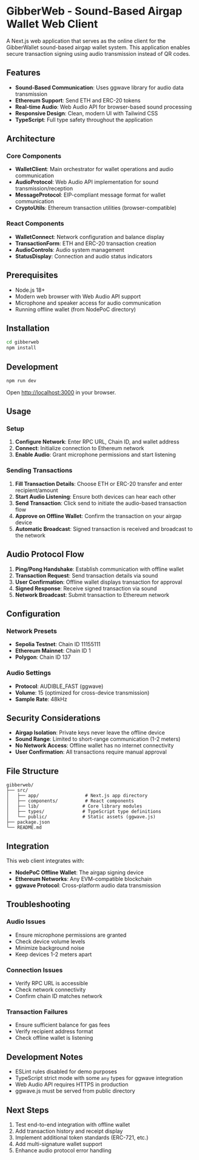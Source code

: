 # GibberWeb - Sound-Based Airgap Wallet Web Client

A Next.js web application that serves as the online client for the GibberWallet sound-based airgap wallet system. This application enables secure transaction signing using audio transmission instead of QR codes.

## Features

- **Sound-Based Communication**: Uses ggwave library for audio data transmission
- **Ethereum Support**: Send ETH and ERC-20 tokens
- **Real-time Audio**: Web Audio API for browser-based sound processing
- **Responsive Design**: Clean, modern UI with Tailwind CSS
- **TypeScript**: Full type safety throughout the application

## Architecture

### Core Components

- **WalletClient**: Main orchestrator for wallet operations and audio communication
- **AudioProtocol**: Web Audio API implementation for sound transmission/reception
- **MessageProtocol**: EIP-compliant message format for wallet communication
- **CryptoUtils**: Ethereum transaction utilities (browser-compatible)

### React Components

- **WalletConnect**: Network configuration and balance display
- **TransactionForm**: ETH and ERC-20 transaction creation
- **AudioControls**: Audio system management
- **StatusDisplay**: Connection and audio status indicators

## Prerequisites

- Node.js 18+
- Modern web browser with Web Audio API support
- Microphone and speaker access for audio communication
- Running offline wallet (from NodePoC directory)

## Installation

```bash
cd gibberweb
npm install
```

## Development

```bash
npm run dev
```

Open [http://localhost:3000](http://localhost:3000) in your browser.

## Usage

### Setup

1. **Configure Network**: Enter RPC URL, Chain ID, and wallet address
2. **Connect**: Initialize connection to Ethereum network
3. **Enable Audio**: Grant microphone permissions and start listening

### Sending Transactions

1. **Fill Transaction Details**: Choose ETH or ERC-20 transfer and enter recipient/amount
2. **Start Audio Listening**: Ensure both devices can hear each other
3. **Send Transaction**: Click send to initiate the audio-based transaction flow
4. **Approve on Offline Wallet**: Confirm the transaction on your airgap device
5. **Automatic Broadcast**: Signed transaction is received and broadcast to the network

## Audio Protocol Flow

1. **Ping/Pong Handshake**: Establish communication with offline wallet
2. **Transaction Request**: Send transaction details via sound
3. **User Confirmation**: Offline wallet displays transaction for approval
4. **Signed Response**: Receive signed transaction via sound
5. **Network Broadcast**: Submit transaction to Ethereum network

## Configuration

### Network Presets

- **Sepolia Testnet**: Chain ID 11155111
- **Ethereum Mainnet**: Chain ID 1
- **Polygon**: Chain ID 137

### Audio Settings

- **Protocol**: AUDIBLE_FAST (ggwave)
- **Volume**: 15 (optimized for cross-device transmission)
- **Sample Rate**: 48kHz

## Security Considerations

- **Airgap Isolation**: Private keys never leave the offline device
- **Sound Range**: Limited to short-range communication (1-2 meters)
- **No Network Access**: Offline wallet has no internet connectivity
- **User Confirmation**: All transactions require manual approval

## File Structure

```
gibberweb/
├── src/
│   ├── app/                 # Next.js app directory
│   ├── components/          # React components
│   ├── lib/                # Core library modules
│   ├── types/              # TypeScript type definitions
│   └── public/             # Static assets (ggwave.js)
├── package.json
└── README.md
```

## Integration

This web client integrates with:

- **NodePoC Offline Wallet**: The airgap signing device
- **Ethereum Networks**: Any EVM-compatible blockchain
- **ggwave Protocol**: Cross-platform audio data transmission

## Troubleshooting

### Audio Issues
- Ensure microphone permissions are granted
- Check device volume levels
- Minimize background noise
- Keep devices 1-2 meters apart

### Connection Issues
- Verify RPC URL is accessible
- Check network connectivity
- Confirm chain ID matches network

### Transaction Failures
- Ensure sufficient balance for gas fees
- Verify recipient address format
- Check offline wallet is listening

## Development Notes

- ESLint rules disabled for demo purposes
- TypeScript strict mode with some `any` types for ggwave integration
- Web Audio API requires HTTPS in production
- ggwave.js must be served from public directory

## Next Steps

1. Test end-to-end integration with offline wallet
2. Add transaction history and receipt display
3. Implement additional token standards (ERC-721, etc.)
4. Add multi-signature wallet support
5. Enhance audio protocol error handling

